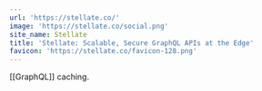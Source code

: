 ```yaml
---
url: 'https://stellate.co/'
image: 'https://stellate.co/social.png'
site_name: Stellate
title: 'Stellate: Scalable, Secure GraphQL APIs at the Edge'
favicon: 'https://stellate.co/favicon-128.png'
---
```

[[GraphQL]] caching. 



